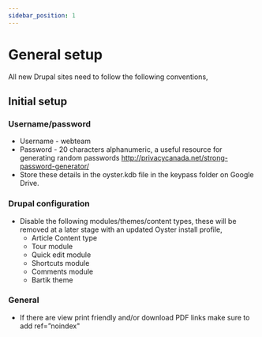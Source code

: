 ```yaml
---
sidebar_position: 1
---
```


# General setup
All new Drupal sites need to follow the following conventions,

## Initial setup

### Username/password
  - Username - webteam
  - Password - 20 characters alphanumeric, a useful resource for generating random passwords http://privacycanada.net/strong-password-generator/
  - Store these details in the oyster.kdb file in the keypass folder on Google Drive.
  
### Drupal configuration
- Disable the following modules/themes/content types, these will be removed at a later stage with an updated Oyster
  install profile,
    - Article Content type
    - Tour module
    - Quick edit module
    - Shortcuts module
    - Comments module
    - Bartik theme

### General 
 - If there are view print friendly and/or download PDF links make sure to add ref=”noindex"
